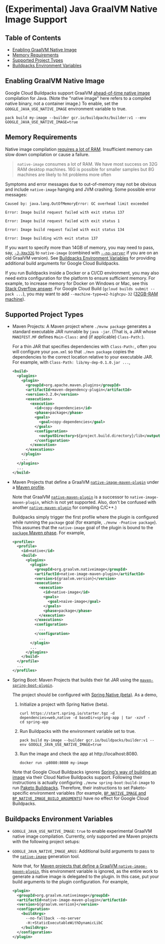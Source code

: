 # (Experimental) Java GraalVM Native Image Support

## Table of Contents

* [Enabling GraalVM Native Image](#enabling-graalvm-native-image)
* [Memory Requirements](#memory-requirements)
* [Supported Project Types](#supported-project-types)
* [Buildpacks Environment Variables](#buildpacks-environment-variables)

## Enabling GraalVM Native Image

Google Cloud Buildpacks support GraalVM [ahead-of-time native image](https://www.graalvm.org/reference-manual/native-image/) compilation for Java. (Note the "native image" here refers to a compiled native binary, not a container image.) To enable, set the `GOOGLE_JAVA_USE_NATIVE_IMAGE` environment variable to true.

```
pack build my-image --builder gcr.io/buildpacks/builder:v1 --env GOOGLE_JAVA_USE_NATIVE_IMAGE=true
```

## Memory Requirements

Native image compilation [requires a lot of RAM](https://repo.spring.io/milestone/org/springframework/experimental/spring-graalvm-native-docs/0.7.1/spring-graalvm-native-docs-0.7.1.zip!/reference/index.html#_out_of_memory_error_when_building_the_native_image). Insufficient memory can slow down compilation or cause a failure.

> `native-image` consumes a lot of RAM. We have most success on 32G RAM desktop machines. 16G is possible for smaller samples but 8G machines are likely to hit problems more often

Symptoms and error messages due to out-of-memory may not be obvious and include `native-image` hanging and JVM crashing. Some possible error messages:
```
Caused by: java.lang.OutOfMemoryError: GC overhead limit exceeded
```
```
Error: Image build request failed with exit status 137
```
```
Error: Image build request failed with exit status 1
```
```
Error: Image build request failed with exit status 134
```
```
Error: Image building with exit status 137
```

If you want to specify more than 14GB of memory, you may need to pass, say, [`-J-Xmx32G`](https://github.com/oracle/graal/issues/2130#issuecomment-593513004) to `native-image` (combined with [`--no-server`](https://github.com/oracle/graal/issues/2598) if you are on an old GraalVM version). See [Buildpacks Environment Variables](#buildpacks-environment-variables) for providing additional build arguments for Google Cloud Buildpacks.

If you run Buildpacks inside a Docker or a CI/CD environment, you may also need extra configuration for the platform to ensure sufficient memory. For example, to increase memory for Docker on Windows or Mac, see this [Stack Overflow answer](https://stackoverflow.com/questions/44533319/how-to-assign-more-memory-to-docker-container/44533437#44533437). For Google Cloud Build (`gcloud builds submit --pack ...`), you may want to add `--machine-type=e2-highcpu-32` ([32GB-RAM machine](https://cloud.google.com/build/pricing)).

## Supported Project Types

* Maven Projects: A Maven project where `./mvnw package` generates a standard executable JAR runnable by `java -jar`. (That is, a JAR whose `MANIFEST.MF` defines `Main-Class:` and (if applicable) `Class-Path:`).

   For a thin JAR that specifies dependencies with `Class-Path:`, often you will configure your `pom.xml` so that `./mvn package` copies the dependencies to the correct location relative to your executable JAR. For example, with `Class-Path: lib/my-dep-0.1.0.jar ...`,

   ```xml
   <build>
     <plugins>
       <plugin>
         <groupId>org.apache.maven.plugins</groupId>
         <artifactId>maven-dependency-plugin</artifactId>
         <version>3.2.0</version>
         <executions>
           <execution>
             <id>copy-dependencies</id>
             <phase>package</phase>
             <goals>
               <goal>copy-dependencies</goal>
             </goals>
             <configuration>
               <outputDirectory>${project.build.directory}/lib</outputDirectory>
             </configuration>
           </execution>
         </executions>
       </plugin>
       ...
     </plugins>
     ...
   </build>
   ```

* <a name="maven-plugin-profile"/>Maven Projects that define a GraalVM [`native-image-maven-plugin`](https://www.graalvm.org/reference-manual/native-image/NativeImageMavenPlugin/) under a [Maven profile](https://maven.apache.org/guides/introduction/introduction-to-profiles.html).

   Note that GraalVM [`native-maven-plugin`](https://github.com/graalvm/native-build-tools/blob/master/native-maven-plugin/README.md) is a successor to `native-image-maven-plugin`, which is not yet supported. Also, don't be confused with another [`native-maven-plugin`](https://www.mojohaus.org/maven-native/native-maven-plugin/) for compiling C/C++.)

   Buildpacks simply trigger the first profile where the plugin is configured while running the `package` goal (for example, `./mvnw -Pnative package`). This assumes that the `native-image` goal of the plugin is bound to the [`package` Maven phase](https://maven.apache.org/guides/introduction/introduction-to-the-lifecycle.html#a-build-lifecycle-is-made-up-of-phases). For example,

   ```xml
   <profiles>
     <profile>
       <id>native</id>
       <build>
         <plugins>
           <plugin>
             <groupId>org.graalvm.nativeimage</groupId>
             <artifactId>native-image-maven-plugin</artifactId>
             <version>${graalvm.version}</version>
             <executions>
               <execution>
                 <id>native-image</id>
                 <goals>
                   <goal>naive-image</goal>
                 </goals>
                 <phase>package</phase>
               </execution>
             </executions>
             <configuration>
               ...
             </configuration>
               ...
           </plugin>
           ...
         </plugins>
       </build>
     </profile>
     ...
   </profiles>
   ```
* Spring Boot: Maven Projects that builds their fat JAR using the [`maven-spring-boot-plugin`](https://docs.spring.io/spring-boot/docs/current/maven-plugin/reference/htmlsingle/).

   The project should be configured with [Spring Native (beta)](https://github.com/spring-projects-experimental/spring-native). As a demo,
   1. Initialize a project with Spring Native (beta).

       ```
       curl https://start.spring.io/starter.tgz -d dependencies=web,native -d baseDir=spring-app | tar -xzvf -
       cd spring-app
       ```
   2. Run Buildpacks with the environment variable set to true.

       ```
       pack build my-image --builder gcr.io/buildpacks/builder:v1 --env GOOGLE_JAVA_USE_NATIVE_IMAGE=true
       ```
   3. Run the image and check the app at http://localhost:8080.

       ```
       docker run -p8080:8080 my-image
       ```

   Note that Google Cloud Buildpacks ignores [Spring's way of building an image](https://docs.spring.io/spring-native/docs/current/reference/htmlsingle/#_enable_native_image_support) via their Cloud Native Buildpacks support. Following their instructions is actually configuring `./mvnw spring-boot:build-image` to run [Paketo Buildpacks](https://paketo.io/). Therefore, their instructions to set Paketo-specific environment variables (for example, [`BP_NATIVE_IMAGE` and `BP_NATIVE_IMAGE_BUILD_ARGUMENTS`](https://paketo.io/docs/buildpacks/language-family-buildpacks/java-native-image/)) have no effect for Google Cloud Buildpacks.

## Buildpacks Environment Variables

* `GOOGLE_JAVA_USE_NATIVE_IMAGE`: `true` to enable experimental GraalVM native image compilation. Currently, only supported are Maven projects with the following project setups:

* `GOOGLE_JAVA_NATIVE_IMAGE_ARGS`: Additional build arguments to pass to the [`native-image`](https://www.graalvm.org/reference-manual/native-image/Options/#options-to-native-image-builder) generation tool.

   Note that, for [Maven projects that define a GraalVM `native-image-maven-plugin`](#maven-plugin-profile), this environment variable is ignored, as the entire work to generate a native image is delegated to the plugin. In this case, put your build arguments to the plugin configuration. For example,

   ```xml
   <plugin>
     <groupId>org.graalvm.nativeimage</groupId>
     <artifactId>native-image-maven-plugin</artifactId>
     <version>${graalvm.version}</version>
     <configuration>
       <buildArgs>
         --no-fallback --no-server
         -H:+StaticExecutableWithDynamicLibC
       </buildArgs>
     </configuration>
   </plugin>
   ```
